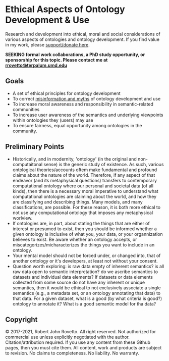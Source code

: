 # Ethical Aspects of Ontology Development & Use
Research and development into ethical, moral and social considerations of various aspects of ontologies and ontology development. If you find value in my work, please [support/donate here](https://gogetfunding.com/knowledge-organization-services-ontology-terminology-metadata-concept-analysis/).

**SEEKING formal work collaborations, a PhD study opportunity, or sponsorship for this topic. Please contact me at rrovetto@terpalum.umd.edu** 

## Goals
- A set of ethical principles for ontology development
- To correct [misinformation and myths](https://github.com/rrovetto/Ethical-Ontology-Development/blob/master/Myths-Of-Ontology-Development.md) of ontology development and use
- To increase moral awareness and responsibility in semantic-related communities
- To increase user awareness of the semantics and underlying viewpoints within ontologies they (users) may use
- To ensure fairness, equal opportunity among ontologies in the community. 

## Preliminary Points
- Historically, and in modernity, 'ontology' (in the original and non-computaitonal sense) is the generic study of existence. As such, various ontological theories/accounts oftem make fundamental and profound claims about the nature of the world. Therefore, if any aspect of that endeavor (and its metaphysical questions) transfers to contemporary computational ontology where our personal and societal data (of all kinds), then there is a necessary moral imperative to understand what computational ontologies are claiming about the world, and how they are classifying and describing things. Many models, and many classifications, are possible. For these reason, it is both more ethical to not use any computational ontology that imposes any metaphysical worlview.  
- If ontologies are, in part, about stating the things that are either of interest or presumed to exist, then you should be informed whether a given ontology is inclusive of what you, your data, or your organnization believes to exist. Be aware whether an ontology accepts, or miscategorizes/micharacterizes the things you want to include in an ontology. 
- Your mental model should not be forced under, or changed into, that of another ontology or it's developers, at least not without your consent.
- Question worth exploring: is raw data empty of inherent semantics? is all raw data open to semantic interpretation? do we ascribe semantics to datasets and individual data elements? If datasets or data elements collected from some source do not have any inherent or unique semantics, then it would be ethical to not exclusively associate a single semantics (e.g., a metadata set, or an ontology annotating that data) to that data. For a given dataset, what is a good (by what criteria is good?) ontology to annotate it? What is a good semantic model for tha data? 

## Copyright
© 2017-2021, Robert John Rovetto. All right reserved.
Not authorized for commercial use unless explicitly negotiated with the author. Citation/attribution required. If you use any content from these Github pages, then you must cite them. 
All content, work and products are subject to revision. No claims to completeness. No liability. No warranty.
